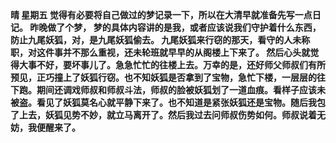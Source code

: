 <b>
晴 星期五
觉得有必要将自己做过的梦记录一下，所以在大清早就准备先写一点日记。
昨晚做了个梦，
梦的具体内容讲的是我，或者应该说我们守护着什么东西，防止九尾妖狐，对，是九尾妖狐偷去。
九尾妖狐来行窃的那天，看守的人未称职，对这件事并不那么重视，还未轮班就早早的从阁楼上下来了。
然后心头就觉得大事不好，要坏事儿了。急急忙忙的往楼上去。万幸的是，还好师父师叔们有所预见，正巧撞上了妖狐行窃。也不知妖狐是否拿到了宝物，急忙下楼，一层层的往下跑。期间还调戏师叔和师叔斗法，师叔的脸被妖狐划了一道血痕。看样子应该未被盗。看见了妖狐莫名心就平静下来了。也不知道是紧张妖狐还是宝物。随后我包了上去，妖狐见势不妙，就立马离开了。然后我过去问师叔伤势如何。师叔说着无妨，我便醒来了。
</b>
